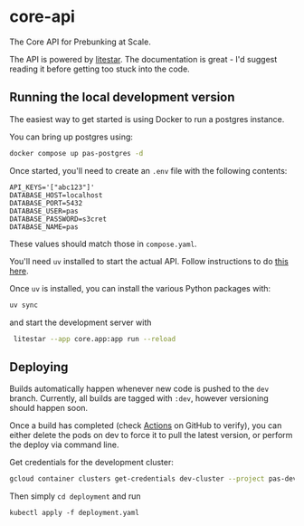 # core-api
The Core API for Prebunking at Scale.

The API is powered by [litestar](https://docs.litestar.dev/2/index.html). The documentation is great - I'd suggest reading it before getting too stuck into the code.

## Running the local development version
The easiest way to get started is using Docker to run a postgres instance.

You can bring up postgres using:
```bash
docker compose up pas-postgres -d
```
Once started, you'll need to create an `.env` file with the following contents:
```
API_KEYS='["abc123"]'
DATABASE_HOST=localhost
DATABASE_PORT=5432
DATABASE_USER=pas
DATABASE_PASSWORD=s3cret
DATABASE_NAME=pas
```
These values should match those in `compose.yaml`.

You'll need `uv` installed to start the actual API. Follow instructions to do [this here](https://docs.astral.sh/uv/getting-started/installation/).

Once `uv` is installed, you can install the various Python packages with:
```bash
uv sync
```

and start the development server with
```bash
 litestar --app core.app:app run --reload
```


## Deploying
Builds automatically happen whenever new code is pushed to the `dev` branch.
Currently, all builds are tagged with `:dev`, however versioning should happen soon.

Once a build has completed (check [Actions](https://github.com/Prebunking-at-Scale/core-api/actions) on GitHub to verify), you can either delete the pods on dev to force it to pull the latest version, or perform the deploy via command line.

Get credentials for the development cluster:
```bash
gcloud container clusters get-credentials dev-cluster --project pas-development-1 --location europe-west4-b
```

Then simply `cd deployment` and run
```
kubectl apply -f deployment.yaml
```